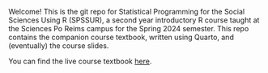 Welcome! This is the git repo for Statistical Programming for the Social Sciences Using R (SPSSUR), a second year introductory R course taught at the Sciences Po Reims campus for the Spring 2024 semester. This repo contains the companion course textbook, written using Quarto, and (eventually) the course slides.

You can find the live course textbook <a href="https://wstubenbord.github.io/ScPoSPSSUR/">here</a>.
